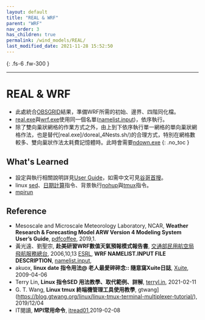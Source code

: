 ```yaml
---
layout: default
title: "REAL & WRF"
parent: "WRF"
nav_order: 3
has_children: true
permalink: /wind_models/REAL/
last_modified_date: 2021-11-28 15:52:50
---
```


{: .fs-6 .fw-300 }

---

# REAL & WRF
- 此處統合[OBSGRID](https://sinotec2.github.io/Focus-on-Air-Quality/wind_models/OBSGRID/)結果，準備WRF所需的初始、邊界、四階同化檔。
- [real.exe](/doreal_4Nests.sh)與[wrf.exe](/dowrf)使用同一個名單([namelist.input](https://esrl.noaa.gov/gsd/wrfportal/namelist_input_options.html))，依序執行。
- 除了雙向巢狀網格的作業方式之外，由上到下依序執行單一網格的單向巢狀網格作法，也是替代[real.exe]/doreal_4Nests.sh/)的合理方式，特別在網格數較多、雙向巢狀作法太耗費記憶體時。此時會需要[ndown.exe](/ndown)
{: .no_toc }

## What's Learned 
- 設定與執行相關說明詳見[User Guide](https://pdfcoffee.com/version-4-modeling-system-users-guide-january-2019-pdf-free.html)，如需中文可見[谷哥首搜](https://report.nat.gov.tw/ReportFront/PageSystem/reportFileDownload/C09502689/001)。
- linux [sed](https://terryl.in/zh/linux-sed-command/)、[日期計算](https://blog.xuite.net/akuox/linux/23200246-linux+date+%E6%8C%87%E4%BB%A4+%E7%94%A8%E6%B3%95)指令、背景執行[nohup](https://blog.gtwang.org/linux/linux-nohup-command-tutorial/)與[tmux](https://blog.gtwang.org/linux/linux-tmux-terminal-multiplexer-tutorial/)指令。
- [mpirun](https://www.itread01.com/content/1549571058.html)

## Reference
- Mesoscale and Microscale Meteorology Laboratory, NCAR, **Weather Research & Forecasting Model ARW Version 4 Modeling System User’s Guide**, [pdfcoffee](https://pdfcoffee.com/version-4-modeling-system-users-guide-january-2019-pdf-free.html), 2019,1.
- 黃光遠、劉聖宗, **赴美研習WRF數值天氣預報模式報告書**, [交通部民用航空局飛航服務總台](https://report.nat.gov.tw/ReportFront/PageSystem/reportFileDownload/C09502689/001), 2006,10,13
[ESRL](https://esrl.noaa.gov/), **WRF NAMELIST.INPUT FILE DESCRIPTION**, [namelist.input](https://esrl.noaa.gov/gsd/wrfportal/namelist_input_options.html), 
- akuox, **linux date 指令用法@ 老人最愛碎碎念:: 隨意窩Xuite日誌**, [Xuite](https://blog.xuite.net/akuox/linux/23200246-linux+date+%E6%8C%87%E4%BB%A4+%E7%94%A8%E6%B3%95), 2009-04-06
- Terry Lin, **Linux 指令SED 用法教學、取代範例、詳解**, [terryl.in](https://terryl.in/zh/linux-sed-command/),	2021-02-11 
- G. T. Wang, **Linux tmux 終端機管理工具使用教學**, gtwang](https://blog.gtwang.org/linux/linux-tmux-terminal-multiplexer-tutorial/), 2019/12/04
- IT閱讀, **MPI常用命令**, [itread01](https://www.itread01.com/content/1549571058.html),2019-02-08